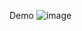 Demo
![image](https://github.com/JoseBrittoo/atividadesAcademicas/assets/95869529/fe479312-7a24-41b3-a3ed-1c2df521621b)

